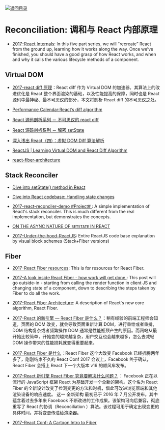 [![返回目录](https://parg.co/UGo)](https://parg.co/b4z) 
 
# Reconciliation: 调和与 React 内部原理

* [2017-React Internals](http://www.mattgreer.org/articles/react-internals-part-one-basic-rendering/): In this five part series, we will “recreate” React from the ground up, learning how it works along the way. Once we’ve finished, you should have a good grasp of how React works, and when and why it calls the various lifecycle methods of a component.

## Virtual DOM

* [2017-react diff 原理](https://cloud.tencent.com/community/article/654179001489391651?fromSource=gwzcw.114428.114428.114428)：React diff 作为 Virtual DOM 的加速器，其算法上的改进优化是 React 整个界面渲染的基础，以及性能提高的保障，同时也是 React 源码中最神秘、最不可思议的部分，本文将剖析 React diff 的不可思议之处。

* [Performance Calendar:React’s diff algorithm](http://calendar.perfplanet.com/2013/diff/)

* [React 源码剖析系列 － 不可思议的 react diff](https://zhuanlan.zhihu.com/p/20346379?refer=purerender)

* [React 源码剖析系列 － 解密 setState](https://zhuanlan.zhihu.com/p/20328570?refer=purerender)

* [深入浅出 React（四）：虚拟 DOM Diff 算法解析](http://www.infoq.com/cn/articles/react-dom-diff)

* [ReactJS | Learning Virtual DOM and React Diff Algorithm](http://www.oyecode.com/2015/09/reactjs-learning-virtual-dom-and-react.html)

- [react-fiber-architecture](https://github.com/acdlite/react-fiber-architecture)

## Stack Reconciler

* [Dive into setState() method in React](https://gist.github.com/ajhsu/e259392f06aa8e3bf5c9)

* [Dive into React codebase: Handling state changes](http://reactkungfu.com/2016/03/dive-into-react-codebase-handling-state-changes/)

* [2017-react-reconciler-demo #Project# ](https://github.com/lukebelliveau/react-reconciler-demo): A simple implementation of React's stack reconciler. This is much different from the real implementation, but demonstrates the concepts.

* [ON THE ASYNC NATURE OF `SETSTATE` IN REACT](http://thereignn.ghost.io/on-the-async-nature-of-setstate-in-react/)

* [2017-Under-the-hood-ReactJS](https://github.com/Bogdan-Lyashenko/Under-the-hood-ReactJS): Entire ReactJS code base explanation by visual block schemes (Stack+Fiber versions)

## Fiber

* [2017-React Fiber resources](https://github.com/koba04/react-fiber-resources): This is for resources for React Fiber.

* [2017-A look inside React Fiber - how work will get done.](http://makersden.io/blog/look-inside-fiber/): This post will go outside-in - starting from calling the render function in client JS and changing state of a component, down to describing the steps taken by Fiber to do all the work.

- [2017-React Fiber Architecture](https://github.com/acdlite/react-fiber-architecture): A description of React's new core algorithm, React Fiber.

- [2017-React 的新引擎 — React Fiber 是什么？](https://parg.co/bgb)：稍有经验的前端工程师会知道，页面的 DOM 改变，就会导致页面重新计算 DOM，进行重绘或者重排，DOM 结构复杂或者频繁操作 DOM 通常是性能瓶颈产生的原因。而网站从最开始比较简单，开始变的越来越复杂，用户交互也会越来越多，怎么去减轻 DOM 操作带来的性能损耗就变得重要起来。

- [2017-React Fiber 是什么](https://zhuanlan.zhihu.com/p/26027085)：React Fiber 这个大改变 Facebook 已经折腾两年多了，刚刚结束不久的 React Conf 2017 会议上，Facebook 终于确认，React Fiber 会搭上 React 下一个大版本 v16 的顺风车发布。

- [2017-React 新引擎 React Fiber 究竟要解决什么问题？](https://parg.co/btw)： Facebook 正在以流行的 JavaScript 框架 React 为基础开发一个全新的架构。这个名为 React Fiber 的全新设计改变了检测变更的方法和时机，借此可改进浏览器端和其他渲染设备的响应速度。 这一 全新架构 最初已于 2016 年 7 月公开发布，其中蕴含着过去多年来 Facebook 不断改进的工作成果。该架构可向后兼容，彻底重写了 React 的协调（Reconciliation ）算法。该过程可用于确定出现变更的具体时间，并将变更传递给渲染器。

- [2017-React Conf: A Cartoon Intro to Fiber](https://www.youtube.com/watch?v=ZCuYPiUIONs)
